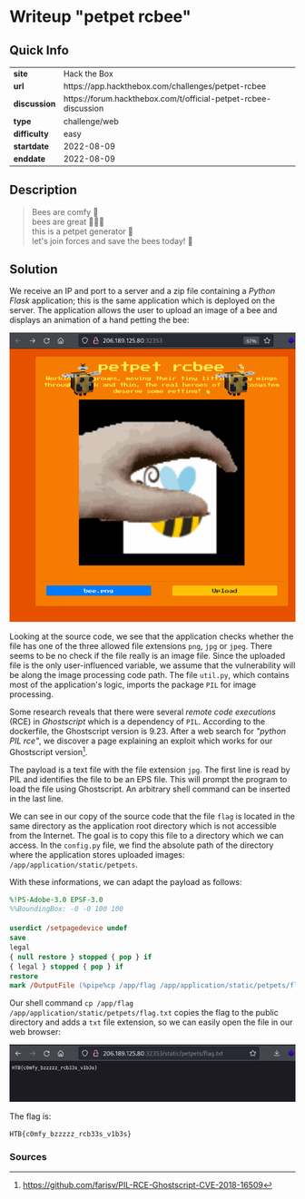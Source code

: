 # Writeup "petpet rcbee"

## Quick Info

<table>
   <tr><td><b> site       </b></td><td> Hack the Box                                                    </td></tr>
   <tr><td><b> url        </b></td><td> https://app.hackthebox.com/challenges/petpet-rcbee              </td></tr>
   <tr><td><b> discussion </b></td><td> https://forum.hackthebox.com/t/official-petpet-rcbee-discussion </td></tr>
   <tr><td><b> type       </b></td><td> challenge/web                                                   </td></tr>
   <tr><td><b> difficulty </b></td><td> easy                                                            </td></tr>
   <tr><td><b> startdate  </b></td><td> 2022-08-09                                                      </td></tr>
   <tr><td><b> enddate    </b></td><td> 2022-08-09                                                      </td></tr>
</table>

## Description

> Bees are comfy 🍯  
> bees are great 🌟🌟🌟  
> this is a petpet generator 👋  
> let's join forces and save the bees today! 🐝

## Solution

We receive an IP and port to a server and a zip file containing a _Python Flask_ application; this is the same application which is deployed on the server. The application allows the user to upload an image of a bee and displays an animation of a hand petting the bee:

<p align="center">
   <img src="includes/petpet-rcbee-01.png" />
</p>

Looking at the source code, we see that the application checks whether the file has one of the three allowed file extensions `png`, `jpg` or `jpeg`. There seems to be no check if the file really is an image file. Since the uploaded file is the only user-influenced variable, we assume that the vulnerability will be along the image processing code path. The file `util.py`, which contains most of the application's logic, imports the package `PIL` for image processing.

Some research reveals that there were several _remote code executions_ (RCE) in _Ghostscript_ which is a dependency of `PIL`. According to the dockerfile, the Ghostscript version is 9.23. After a web search for _"python PIL rce"_, we discover a page explaining an exploit which works for our Ghostscript version[^1].

The payload is a text file with the file extension `jpg`. The first line is read by PIL and identifies the file to be an EPS file. This will prompt the program to load the file using Ghostscript. An arbitrary shell command can be inserted in the last line.

We can see in our copy of the source code that the file `flag` is located in the same directory as the application root directory which is not accessible from the Internet. The goal is to copy this file to a directory which we can access. In the `config.py` file, we find the absolute path of the directory where the application stores uploaded images: `/app/application/static/petpets`.

With these informations, we can adapt the payload as follows:

``` ps
%!PS-Adobe-3.0 EPSF-3.0
%%BoundingBox: -0 -0 100 100

userdict /setpagedevice undef
save
legal
{ null restore } stopped { pop } if
{ legal } stopped { pop } if
restore
mark /OutputFile (%pipe%cp /app/flag /app/application/static/petpets/flag.txt) currentdevice putdeviceprops
```

Our shell command `cp /app/flag /app/application/static/petpets/flag.txt` copies the flag to the public directory and adds a `txt` file extension, so we can easily open the file in our web browser:

<p align="center">
   <img src="includes/petpet-rcbee-02.png" />
</p>

The flag is:

```
HTB{c0mfy_bzzzzz_rcb33s_v1b3s}
```

### Sources

[^1]: https://github.com/farisv/PIL-RCE-Ghostscript-CVE-2018-16509
